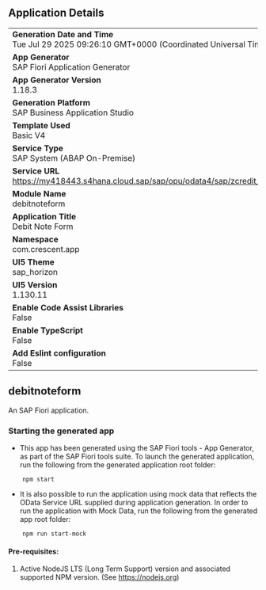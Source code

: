 ## Application Details
|               |
| ------------- |
|**Generation Date and Time**<br>Tue Jul 29 2025 09:26:10 GMT+0000 (Coordinated Universal Time)|
|**App Generator**<br>SAP Fiori Application Generator|
|**App Generator Version**<br>1.18.3|
|**Generation Platform**<br>SAP Business Application Studio|
|**Template Used**<br>Basic V4|
|**Service Type**<br>SAP System (ABAP On-Premise)|
|**Service URL**<br>https://my418443.s4hana.cloud.sap/sap/opu/odata4/sap/zcredit_debit_note_bind/srvd/sap/zcredit_debit_note_form_srv/0001/|
|**Module Name**<br>debitnoteform|
|**Application Title**<br>Debit Note Form|
|**Namespace**<br>com.crescent.app|
|**UI5 Theme**<br>sap_horizon|
|**UI5 Version**<br>1.130.11|
|**Enable Code Assist Libraries**<br>False|
|**Enable TypeScript**<br>False|
|**Add Eslint configuration**<br>False|

## debitnoteform

An SAP Fiori application.

### Starting the generated app

-   This app has been generated using the SAP Fiori tools - App Generator, as part of the SAP Fiori tools suite.  To launch the generated application, run the following from the generated application root folder:

```
    npm start
```

- It is also possible to run the application using mock data that reflects the OData Service URL supplied during application generation.  In order to run the application with Mock Data, run the following from the generated app root folder:

```
    npm run start-mock
```

#### Pre-requisites:

1. Active NodeJS LTS (Long Term Support) version and associated supported NPM version.  (See https://nodejs.org)



